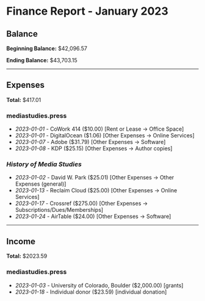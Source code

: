 # Finance Report - January 2023

## Balance

**Beginning Balance:** $42,096.57

**Ending Balance:** $43,703.15

***

## Expenses

**Total:** $417.01

### mediastudies.press

* *2023-01-01* - CoWork 414 ($10.00) [Rent or Lease -> Office Space]
* *2023-01-01* - DigitalOcean ($1.06) [Other Expenses -> Online Services]
* *2023-01-07* - Adobe ($31.79) [Other Expenses -> Software]
* *2023-01-08* - KDP ($25.15) [Other Expenses -> Author copies]

### *History of Media Studies*

* *2023-01-02* - David W. Park ($25.01) [Other Expenses -> Other Expenses (general)]
* *2023-01-13* - Reclaim Cloud ($25.00) [Other Expenses -> Online Services]
* *2023-01-17* - Crossref ($275.00) [Other Expenses -> Subscriptions/Dues/Memberships]
* *2023-01-24* - AirTable ($24.00) [Other Expenses -> Software]

****

## Income

**Total:** $2023.59

### mediastudies.press

* *2023-01-03* - University of Colorado, Boulder ($2,000.00) [grants]
* *2023-01-18* - Individual donor ($23.59) [individual donation]



